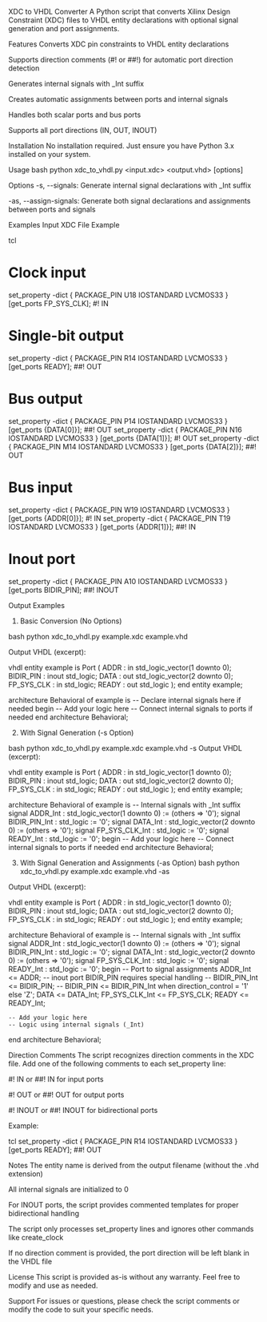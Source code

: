 XDC to VHDL Converter
A Python script that converts Xilinx Design Constraint (XDC) files to VHDL entity declarations with optional signal generation and port assignments.

Features
Converts XDC pin constraints to VHDL entity declarations

Supports direction comments (#! or ##!) for automatic port direction detection

Generates internal signals with _Int suffix

Creates automatic assignments between ports and internal signals

Handles both scalar ports and bus ports

Supports all port directions (IN, OUT, INOUT)

Installation
No installation required. Just ensure you have Python 3.x installed on your system.

Usage
bash
python xdc_to_vhdl.py <input.xdc> <output.vhd> [options]

Options
-s, --signals: Generate internal signal declarations with _Int suffix

-as, --assign-signals: Generate both signal declarations and assignments between ports and signals

Examples
Input XDC File Example

tcl
# Clock input
set_property -dict { PACKAGE_PIN U18  IOSTANDARD LVCMOS33 } [get_ports FP_SYS_CLK]; #! IN

# Single-bit output
set_property -dict { PACKAGE_PIN R14  IOSTANDARD LVCMOS33 } [get_ports READY]; ##! OUT

# Bus output
set_property -dict { PACKAGE_PIN P14  IOSTANDARD LVCMOS33 } [get_ports {DATA[0]}]; ##! OUT
set_property -dict { PACKAGE_PIN N16  IOSTANDARD LVCMOS33 } [get_ports {DATA[1]}]; #! OUT
set_property -dict { PACKAGE_PIN M14  IOSTANDARD LVCMOS33 } [get_ports {DATA[2]}]; ##! OUT

# Bus input
set_property -dict { PACKAGE_PIN W19  IOSTANDARD LVCMOS33 } [get_ports {ADDR[0]}]; #! IN
set_property -dict { PACKAGE_PIN T19  IOSTANDARD LVCMOS33 } [get_ports {ADDR[1]}]; ##! IN

# Inout port
set_property -dict { PACKAGE_PIN A10  IOSTANDARD LVCMOS33 } [get_ports BIDIR_PIN]; ##! INOUT

Output Examples
1. Basic Conversion (No Options)

bash
python xdc_to_vhdl.py example.xdc example.vhd

Output VHDL (excerpt):

vhdl
entity example is
    Port (
        ADDR : in  std_logic_vector(1 downto 0);
        BIDIR_PIN : inout std_logic;
        DATA : out std_logic_vector(2 downto 0);
        FP_SYS_CLK : in  std_logic;
        READY : out std_logic
    );
end entity example;

architecture Behavioral of example is
    -- Declare internal signals here if needed
begin
    -- Add your logic here
    -- Connect internal signals to ports if needed
end architecture Behavioral;



2. With Signal Generation (-s Option)

bash
python xdc_to_vhdl.py example.xdc example.vhd -s
Output VHDL (excerpt):

vhdl
entity example is
    Port (
        ADDR : in  std_logic_vector(1 downto 0);
        BIDIR_PIN : inout std_logic;
        DATA : out std_logic_vector(2 downto 0);
        FP_SYS_CLK : in  std_logic;
        READY : out std_logic
    );
end entity example;

architecture Behavioral of example is
    -- Internal signals with _Int suffix
    signal ADDR_Int : std_logic_vector(1 downto 0) := (others => '0');
    signal BIDIR_PIN_Int : std_logic := '0';
    signal DATA_Int : std_logic_vector(2 downto 0) := (others => '0');
    signal FP_SYS_CLK_Int : std_logic := '0';
    signal READY_Int : std_logic := '0';
begin
    -- Add your logic here
    -- Connect internal signals to ports if needed
end architecture Behavioral;


3. With Signal Generation and Assignments (-as Option)
bash
python xdc_to_vhdl.py example.xdc example.vhd -as

Output VHDL (excerpt):

vhdl
entity example is
    Port (
        ADDR : in  std_logic_vector(1 downto 0);
        BIDIR_PIN : inout std_logic;
        DATA : out std_logic_vector(2 downto 0);
        FP_SYS_CLK : in  std_logic;
        READY : out std_logic
    );
end entity example;

architecture Behavioral of example is
    -- Internal signals with _Int suffix
    signal ADDR_Int : std_logic_vector(1 downto 0) := (others => '0');
    signal BIDIR_PIN_Int : std_logic := '0';
    signal DATA_Int : std_logic_vector(2 downto 0) := (others => '0');
    signal FP_SYS_CLK_Int : std_logic := '0';
    signal READY_Int : std_logic := '0';
begin
    -- Port to signal assignments
    ADDR_Int <= ADDR;
    -- inout port BIDIR_PIN requires special handling
    -- BIDIR_PIN_Int <= BIDIR_PIN;
    -- BIDIR_PIN <= BIDIR_PIN_Int when direction_control = '1' else 'Z';
    DATA <= DATA_Int;
    FP_SYS_CLK_Int <= FP_SYS_CLK;
    READY <= READY_Int;

    -- Add your logic here
    -- Logic using internal signals (_Int)
end architecture Behavioral;

Direction Comments
The script recognizes direction comments in the XDC file. Add one of the following comments to each set_property line:

#! IN or ##! IN for input ports

#! OUT or ##! OUT for output ports

#! INOUT or ##! INOUT for bidirectional ports

Example:

tcl
set_property -dict { PACKAGE_PIN R14  IOSTANDARD LVCMOS33 } [get_ports READY]; ##! OUT

Notes
The entity name is derived from the output filename (without the .vhd extension)

All internal signals are initialized to 0

For INOUT ports, the script provides commented templates for proper bidirectional handling

The script only processes set_property lines and ignores other commands like create_clock

If no direction comment is provided, the port direction will be left blank in the VHDL file

License
This script is provided as-is without any warranty. Feel free to modify and use as needed.

Support
For issues or questions, please check the script comments or modify the code to suit your specific needs.